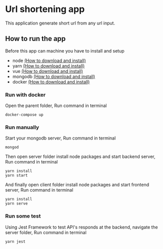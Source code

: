 # Url shortening app
This application generate short url from any url input. 
## How to run the app
Before this app can machine you have to install and setup
* node [(How to download and install)](https://www.google.com/url?sa=t&rct=j&q=&esrc=s&source=web&cd=&cad=rja&uact=8&ved=2ahUKEwiYtIG8h4DrAhUSUxUIHeLcBNsQFjAAegQIARAC&url=https%3A%2F%2Fnodejs.org%2Fen%2Fdownload%2F&usg=AOvVaw3mpn_kqKBfLUVM2X6RrMKX)
* yarn [(How to download and install)](https://www.google.com/url?sa=t&rct=j&q=&esrc=s&source=web&cd=&cad=rja&uact=8&ved=2ahUKEwj959nbh4DrAhWQTRUIHeLdBTwQFjAAegQIARAC&url=https%3A%2F%2Fyarnpkg.com%2Flang%2Fen%2Fdocs%2Finstall%2F&usg=AOvVaw2NZ6b4ay9pnQPf3rzVCezK)
* vue [(How to download and install)](https://www.google.com/url?sa=t&rct=j&q=&esrc=s&source=web&cd=&cad=rja&uact=8&ved=2ahUKEwi37pzvh4DrAhXdQhUIHd2UDE8QFjAAegQIBBAB&url=https%3A%2F%2Fvuejs.org%2Fv2%2Fguide%2Finstallation.html&usg=AOvVaw3ZqY_Fq2x6WnHuKn6tPn7E)
* mongodb [(How to download and install)](https://www.google.com/url?sa=t&rct=j&q=&esrc=s&source=web&cd=&cad=rja&uact=8&ved=2ahUKEwjaivX-h4DrAhX1weYKHeo3AXcQFjAAegQIAxAB&url=https%3A%2F%2Fdocs.mongodb.com%2Fmanual%2Finstallation&usg=AOvVaw0gDSkZxcnQW2dUio17T_7I)
* docker [(How to download and install)](https://www.google.com/url?sa=t&rct=j&q=&esrc=s&source=web&cd=&cad=rja&uact=8&ved=2ahUKEwjTtb-JiIDrAhXPSxUIHQpPBSwQFjADegQIAhAB&url=https%3A%2F%2Fdocs.docker.com%2Fengine%2Finstall%2F&usg=AOvVaw3oxUtu6GW_HNWz3ZCPMLU_)

### Run with docker
Open the parent folder, Run command in terminal
```
docker-compose up
```

### Run manually
Start your mongodb server, Run command in terminal
```
mongod
```
Then open server folder install node packages and start backend server, Run command in terminal
```
yarn install
yarn start
```

And finally open client folder install node packages and start frontend server, Run command in terminal
```
yarn install
yarn serve
```

### Run some test
Using Jest Framework to test API's responds at the backend, navigate the server folder, Run command in terminal
```
yarn jest
```